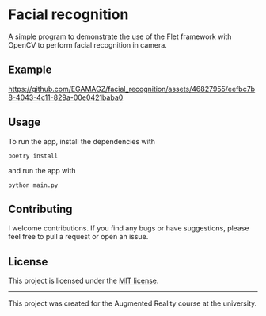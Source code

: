 # Facial recognition

A simple program to demonstrate the use of the Flet framework with OpenCV to perform facial recognition in camera.

## Example

https://github.com/EGAMAGZ/facial_recognition/assets/46827955/eefbc7b8-4043-4c11-829a-00e0421baba0


## Usage

To run the app, install the dependencies with

``` shell
poetry install
```

and run the app with

```shell
python main.py
```

## Contributing

I welcome contributions. If you find any bugs or have suggestions, please feel free to pull a request or open an issue.

## License

This project is licensed under the [MIT license](LICENSE).

----
This project was created for the Augmented Reality course at the university.
